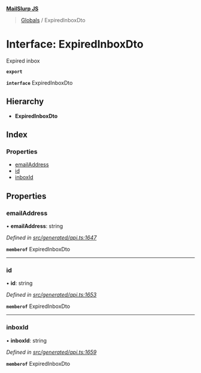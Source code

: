 **[MailSlurp JS](../README.md)**

> [Globals](../README.md) / ExpiredInboxDto

# Interface: ExpiredInboxDto

Expired inbox

**`export`** 

**`interface`** ExpiredInboxDto

## Hierarchy

* **ExpiredInboxDto**

## Index

### Properties

* [emailAddress](expiredinboxdto.md#emailaddress)
* [id](expiredinboxdto.md#id)
* [inboxId](expiredinboxdto.md#inboxid)

## Properties

### emailAddress

•  **emailAddress**: string

*Defined in [src/generated/api.ts:1647](https://github.com/mailslurp/mailslurp-client/blob/359c034/src/generated/api.ts#L1647)*

**`memberof`** ExpiredInboxDto

___

### id

•  **id**: string

*Defined in [src/generated/api.ts:1653](https://github.com/mailslurp/mailslurp-client/blob/359c034/src/generated/api.ts#L1653)*

**`memberof`** ExpiredInboxDto

___

### inboxId

•  **inboxId**: string

*Defined in [src/generated/api.ts:1659](https://github.com/mailslurp/mailslurp-client/blob/359c034/src/generated/api.ts#L1659)*

**`memberof`** ExpiredInboxDto
